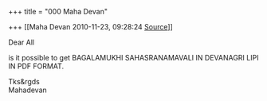 +++
title = "000 Maha Devan"

+++
[[Maha Devan	2010-11-23, 09:28:24 [Source](https://groups.google.com/g/samskrita/c/XBHVKiZ3dX0)]]



Dear All  
  
is it possible to get BAGALAMUKHI SAHASRANAMAVALI IN DEVANAGRI LIPI IN PDF FORMAT.  
  
Tks&rgds  
Mahadevan  

